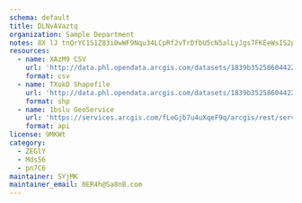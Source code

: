 ```yaml
---
schema: default
title: DLNvAVaztq 
organization: Sample Department 
notes: 8X lJ tnQrYC1S1Z83i0wWF9Nqu34LCpRf2vTrDfbU5cN5alLyJgs7FKEeWsIS2pMoxkhUBMy9AnbAGda04EzHmZVq7dhwjOg6eR 
resources:
  - name: XAzM9 CSV
    url: 'http://data.phl.opendata.arcgis.com/datasets/1839b35258604422b0b520cbb668df0d_0.csv'
    format: csv
  - name: TXokD Shapefile
    url: 'http://data.phl.opendata.arcgis.com/datasets/1839b35258604422b0b520cbb668df0d_0.zip'
    format: shp
  - name: 1bslu GeoService
    url: 'https://services.arcgis.com/fLeGjb7u4uXqeF9q/arcgis/rest/services/Air_Monitoring_Stations/FeatureServer/0/query'
    format: api
license: 9MKWt 
category:
  - ZEGlY 
  - Mds56 
  - pn7C6 
maintainer: SYjMK  
maintainer_email: 0ER4h@Sa8nB.com
---
```

